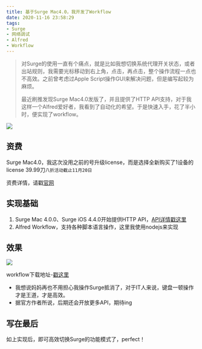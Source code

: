 ```yaml
---
title: 基于Surge Mac4.0，我开发了Workflow
date: 2020-11-16 23:58:29
tags:
- Surge
- 网络调试
- Alfred
- Workflow
---
```

> 对Surge的使用一直有个痛点，就是比如我想切换系统代理开关状态，或者出站规则，我需要光标移动到右上角，点击，再点击，整个操作流程一点也不高效。之前曾考虑过Apple Script操作GUI来解决问题，但是编写起较为麻烦。
> 
> 最近刷推发现Surge Mac4.0发版了，并且提供了HTTP API支持，对于我这样一个Alfred爱好者，我看到了自动化的希望。于是快速入手，花了半小时，便实现了workflow。

![](https://static.1991421.cn/2020/2020-11-17-000725.jpeg)

## 资费

Surge Mac4.0，我这次没用之前的号升级license，而是选择全新购买了1设备的license 39.99刀`八折活动截止11月20日`

资费详情，请戳[官网](https://nssurge.com/)

## 实现基础
1. Surge Mac 4.0.0、Surge iOS 4.4.0开始提供HTTP API，[API详情戳这里](https://manual.nssurge.com/others/http-api.html)
2. Alfred Workflow，支持各种脚本语言操作，这里我使用nodejs来实现

## 效果

![](https://static.1991421.cn/2020/2020-11-17-000148.gif)

workflow下载地址-[戳这里](https://github.com/alanhg/alfred-workflows/blob/master/surge/Surge.alfredworkflow)

- 我想说妈妈再也不用担心我操作Surge抵消了，对于IT人来说，键盘一顿操作才是王道，才是高效。
- 据官方作者所说，后期还会开放更多API，期待ing

## 写在最后

如上实现后，即可高效切换Surge的功能模式了，perfect！
